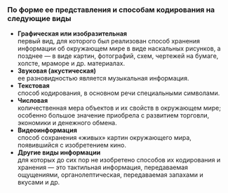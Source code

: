 ### По форме ее представления и способам кодирования на следующие виды

- **Графическая или изобразительная**<br>первый вид, для которого был реализован способ хранения информации об окружающем мире в виде наскальных рисунков, а позднее — в виде картин, фотографий, схем, чертежей на бумаге, холсте, мраморе и др. материалах.
- **Звуковая (акустическая)**<br>ее разновидностью является музыкальная информация.
- **Текстовая**<br>способ кодирования, в основном речи специальными символами.
- **Числовая**<br>количественная мера объектов и их свойств в окружающем мире; особенно большое значение приобрела с развитием торговли, экономики и денежного обмена.
- **Видеоинформация**<br>способ сохранения «живых» картин окружающего мира, появившийся с изобретением кино.
- **Другие виды информации**<br>для которых до сих пор не изобретено способов их кодирования и хранения — это тактильная информация, передаваемая ощущениями, органолептическая, передаваемая запахами и вкусами и др.